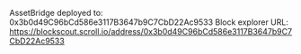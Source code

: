 AssetBridge deployed to: 0x3b0d49C96bCd586e3117B3647b9C7CbD22Ac9533
Block explorer URL: https://blockscout.scroll.io/address/0x3b0d49C96bCd586e3117B3647b9C7CbD22Ac9533

